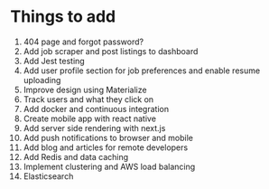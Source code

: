 # Things to add

1. 404 page and forgot password?
2. Add job scraper and post listings to dashboard
3. Add Jest testing
4. Add user profile section for job preferences and enable resume uploading
5. Improve design using Materialize
6. Track users and what they click on
7. Add docker and continuous integration
8. Create mobile app with react native
9. Add server side rendering with next.js
10. Add push notifications to browser and mobile
11. Add blog and articles for remote developers
12. Add Redis and data caching
13. Implement clustering and AWS load balancing
14. Elasticsearch
